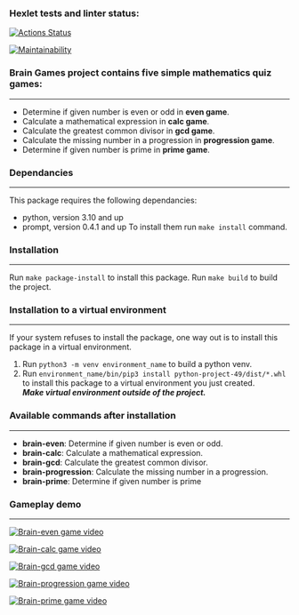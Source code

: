 ### Hexlet tests and linter status:
[![Actions Status](https://github.com/iKogep23/python-project-49/actions/workflows/hexlet-check.yml/badge.svg)](https://github.com/iKogep23/python-project-49/actions)

[![Maintainability](https://api.codeclimate.com/v1/badges/bdbdb2429e5463f88726/maintainability)](https://codeclimate.com/github/iKogep23/python-project-49/maintainability)

### Brain Games project contains five simple mathematics quiz games:
___
- Determine if given number is even or odd in **even game**.
- Calculate a mathematical expression in **calc game**.
- Calculate the greatest common divisor in **gcd game**.
- Calculate the missing number in a progression in **progression game**.
- Determine if given number is prime in **prime game**.

### Dependancies
___
This package requires the following dependancies:
- python, version 3.10 and up
- prompt, version 0.4.1 and up
To install them run `make install` command.

### Installation
___
Run `make package-install` to install this package.
Run `make build` to build the project.

### Installation to a virtual environment
___
If your system refuses to install the package, one way out is to install this package in a virtual environment.
1. Run `python3 -m venv environment_name` to build a python venv.
2. Run `environment_name/bin/pip3 install python-project-49/dist/*.whl` to install this package to a virtual environment you just created.<br>
*__Make virtual environment outside of the project.__*

### Available commands after installation
___
- **brain-even**: Determine if given number is even or odd.
- **brain-calc**: Calculate a mathematical expression.
- **brain-gcd**: Calculate the greatest common divisor.
- **brain-progression**: Calculate the missing number in a progression.
- **brain-prime**: Determine if given number is prime

### Gameplay demo
___
[![Brain-even game video](https://asciinema.org/a/u4Vqaw1ipBP7r852b3DpJpzV7.svg)](https://asciinema.org/a/u4Vqaw1ipBP7r852b3DpJpzV7)

[![Brain-calc game video](https://asciinema.org/a/gG8mNSAeiPf7cLUI5tjVXXQsp.svg)](https://asciinema.org/a/gG8mNSAeiPf7cLUI5tjVXXQsp)

[![Brain-gcd game video](https://asciinema.org/a/hYBASgBtSfxD24Ps53CDjdlll.svg)](https://asciinema.org/a/hYBASgBtSfxD24Ps53CDjdlll)

[![Brain-progression game video](https://asciinema.org/a/dWZdXrb5Axpwz3Q4IUX8B5RmH.svg)](https://asciinema.org/a/dWZdXrb5Axpwz3Q4IUX8B5RmH)

[![Brain-prime game video](https://asciinema.org/a/UwPOYCVUXLyIhqE2CTzoJ3v2g.svg)](https://asciinema.org/a/UwPOYCVUXLyIhqE2CTzoJ3v2g)
